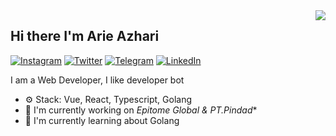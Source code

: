 <img align="right" src="https://github-readme-stats.vercel.app/api?username=sluxz3r&show_icons=true&theme=radical"> 

## Hi there I'm Arie Azhari

[![Instagram](https://img.shields.io/static/v1?label=Instagram&message=%20&logo=Instagram&style=flat-square&logoColor=red)](https://www.instagram.com/topglobaluranus/)
[![Twitter](https://img.shields.io/static/v1?label=Twitter&message=%20&logo=Twitter&style=flat-square&logoColor=blue)](https://twitter.com/05_31am)
[![Telegram](https://img.shields.io/static/v1?label=Telegram&message=%20&logo=Telegram&style=flat-square&logoColor=blue)](https://t.me/ariazharii)
[![LinkedIn](https://img.shields.io/static/v1?label=LinkedIn&message=%20&logo=LinkedIn&style=flat-square&logoColor=blue)](https://www.linkedin.com/in/arie-azhari-b15311147/)

I am a Web Developer, I like developer bot

- ⚙️ Stack: Vue, React, Typescript, Golang
- 🏢 I'm currently working on *Epitome Global & PT.Pindad**
- 🌱 I'm currently learning about Golang
